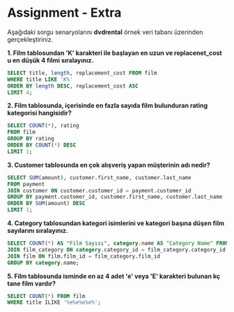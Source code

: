 # Assignment - Extra 

Aşağıdaki sorgu senaryolarını **dvdrental** örnek veri tabanı üzerinden gerçekleştiriniz.

**1. Film tablosundan 'K' karakteri ile başlayan en uzun ve replacenet_cost u en düşük 4 filmi sıralayınız.** 

``` sql 
SELECT title, length, replacement_cost FROM film 
WHERE title LIKE 'K%' 
ORDER BY length DESC, replacement_cost ASC
LIMIT 4; 
``` 

**2. Film tablosunda, içerisinde en fazla sayıda film bulunduran rating kategorisi hangisidir?** 

``` sql 
SELECT COUNT(*), rating 
FROM film 
GROUP BY rating 
ORDER BY COUNT(*) DESC 
LIMIT 1;
``` 

**3. Customer tablosunda en çok alışveriş yapan müşterinin adı nedir?** 

``` sql 
SELECT SUM(amount), customer.first_name, customer.last_name 
FROM payment 
JOIN customer ON customer.customer_id = payment.customer_id 
GROUP BY payment.customer_id, customer.first_name, customer.last_name 
ORDER BY SUM(amount) DESC 
LIMIT 1;
``` 

**4. Category tablosundan kategori isimlerini ve kategori başına düşen film sayılarını sıralayınız.** 

``` sql 
SELECT COUNT(*) AS "Film Sayısı", category.name AS "Category Name" FROM category
JOIN film_category ON category.category_id = film_category.category_id 
JOIN film ON film.film_id = film_category.film_id 
GROUP BY category.name;
``` 

**5. Film tablosunda isminde en az 4 adet 'e' veya 'E' karakteri bulunan kç tane film vardır?** 

``` sql 
SELECT COUNT(*) FROM film 
WHERE title ILIKE '%e%e%e%e%'; 
``` 